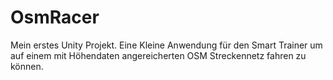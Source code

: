 # OsmRacer
Mein erstes Unity Projekt. Eine Kleine Anwendung für den Smart Trainer um auf einem mit Höhendaten angereicherten OSM Streckennetz fahren zu können.
